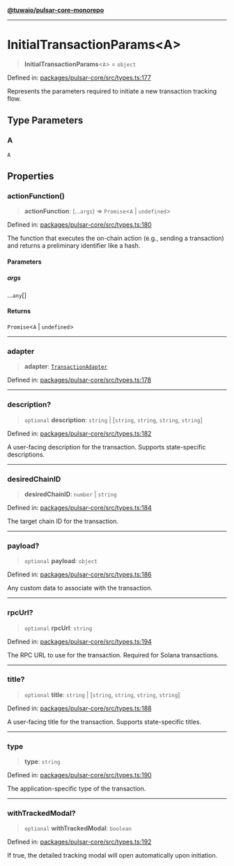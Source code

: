 [**@tuwaio/pulsar-core-monorepo**](../../../README.md)

***

# InitialTransactionParams\<A\>

> **InitialTransactionParams**\<`A`\> = `object`

Defined in: [packages/pulsar-core/src/types.ts:177](https://github.com/TuwaIO/pulsar-core/blob/6e853cdf24205aa65c8aaa854fb54ff9fbe3d2ad/packages/pulsar-core/src/types.ts#L177)

Represents the parameters required to initiate a new transaction tracking flow.

## Type Parameters

### A

`A`

## Properties

### actionFunction()

> **actionFunction**: (...`args`) => `Promise`\<`A` \| `undefined`\>

Defined in: [packages/pulsar-core/src/types.ts:180](https://github.com/TuwaIO/pulsar-core/blob/6e853cdf24205aa65c8aaa854fb54ff9fbe3d2ad/packages/pulsar-core/src/types.ts#L180)

The function that executes the on-chain action (e.g., sending a transaction) and returns a preliminary identifier like a hash.

#### Parameters

##### args

...`any`[]

#### Returns

`Promise`\<`A` \| `undefined`\>

***

### adapter

> **adapter**: [`TransactionAdapter`](../enumerations/TransactionAdapter.md)

Defined in: [packages/pulsar-core/src/types.ts:178](https://github.com/TuwaIO/pulsar-core/blob/6e853cdf24205aa65c8aaa854fb54ff9fbe3d2ad/packages/pulsar-core/src/types.ts#L178)

***

### description?

> `optional` **description**: `string` \| \[`string`, `string`, `string`, `string`\]

Defined in: [packages/pulsar-core/src/types.ts:182](https://github.com/TuwaIO/pulsar-core/blob/6e853cdf24205aa65c8aaa854fb54ff9fbe3d2ad/packages/pulsar-core/src/types.ts#L182)

A user-facing description for the transaction. Supports state-specific descriptions.

***

### desiredChainID

> **desiredChainID**: `number` \| `string`

Defined in: [packages/pulsar-core/src/types.ts:184](https://github.com/TuwaIO/pulsar-core/blob/6e853cdf24205aa65c8aaa854fb54ff9fbe3d2ad/packages/pulsar-core/src/types.ts#L184)

The target chain ID for the transaction.

***

### payload?

> `optional` **payload**: `object`

Defined in: [packages/pulsar-core/src/types.ts:186](https://github.com/TuwaIO/pulsar-core/blob/6e853cdf24205aa65c8aaa854fb54ff9fbe3d2ad/packages/pulsar-core/src/types.ts#L186)

Any custom data to associate with the transaction.

***

### rpcUrl?

> `optional` **rpcUrl**: `string`

Defined in: [packages/pulsar-core/src/types.ts:194](https://github.com/TuwaIO/pulsar-core/blob/6e853cdf24205aa65c8aaa854fb54ff9fbe3d2ad/packages/pulsar-core/src/types.ts#L194)

The RPC URL to use for the transaction. Required for Solana transactions.

***

### title?

> `optional` **title**: `string` \| \[`string`, `string`, `string`, `string`\]

Defined in: [packages/pulsar-core/src/types.ts:188](https://github.com/TuwaIO/pulsar-core/blob/6e853cdf24205aa65c8aaa854fb54ff9fbe3d2ad/packages/pulsar-core/src/types.ts#L188)

A user-facing title for the transaction. Supports state-specific titles.

***

### type

> **type**: `string`

Defined in: [packages/pulsar-core/src/types.ts:190](https://github.com/TuwaIO/pulsar-core/blob/6e853cdf24205aa65c8aaa854fb54ff9fbe3d2ad/packages/pulsar-core/src/types.ts#L190)

The application-specific type of the transaction.

***

### withTrackedModal?

> `optional` **withTrackedModal**: `boolean`

Defined in: [packages/pulsar-core/src/types.ts:192](https://github.com/TuwaIO/pulsar-core/blob/6e853cdf24205aa65c8aaa854fb54ff9fbe3d2ad/packages/pulsar-core/src/types.ts#L192)

If true, the detailed tracking modal will open automatically upon initiation.
